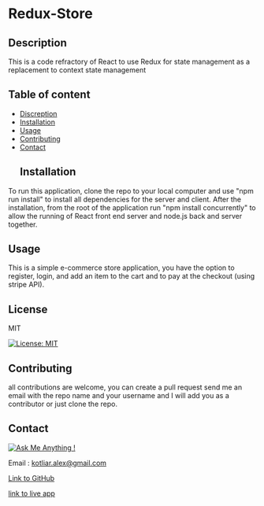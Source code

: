 
  # Redux-Store
  ## Description
  This is a code refractory of React to use Redux for state management as a replacement to context state management 
  ## Table of content
  * [Discreption](#Description)
* [Installation](#Installation)
* [Usage](#Usage)
* [Contributing](#Contributing)
* [Contact](#Contact)
  ## Installation
To run this application, clone the repo to your local computer and use "npm run install" to install all dependencies for the server and client. After the installation, from the root of the application run "npm install concurrently" to allow the running of React front end server and node.js back and server together.
  ## Usage
This is a simple e-commerce store application, you have the option to register, login, and add an item to the cart and to pay at the checkout (using stripe API).
  ## License
MIT

  [![License: MIT](https://img.shields.io/badge/License-MIT-yellow.svg)](https://opensource.org/licenses/MIT)

  ## Contributing
all contributions are welcome, you can create a pull request send me an email with the repo name and your username and I will add you as a contributor or just clone the repo.
  
  ## Contact 
[![Ask Me Anything !](https://img.shields.io/badge/Ask%20me-anything-1abc9c.svg)](https://GitHub.com/phonix375)

  
 Email : kotliar.alex@gmail.com

  
[Link to GitHub](https://github.com/phonix375)

[link to live app](https://arcane-falls-48485.herokuapp.com/)